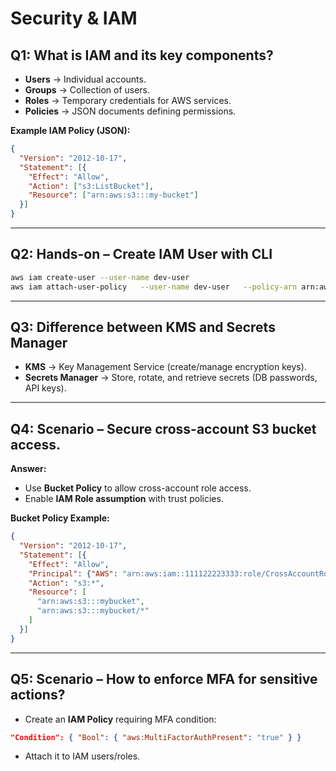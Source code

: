 # Security & IAM

## Q1: What is IAM and its key components?
- **Users** → Individual accounts.  
- **Groups** → Collection of users.  
- **Roles** → Temporary credentials for AWS services.  
- **Policies** → JSON documents defining permissions.  

**Example IAM Policy (JSON):**
```json
{
  "Version": "2012-10-17",
  "Statement": [{
    "Effect": "Allow",
    "Action": ["s3:ListBucket"],
    "Resource": ["arn:aws:s3:::my-bucket"]
  }]
}
```

---

## Q2: Hands-on – Create IAM User with CLI
```bash
aws iam create-user --user-name dev-user
aws iam attach-user-policy   --user-name dev-user   --policy-arn arn:aws:iam::aws:policy/AmazonS3ReadOnlyAccess
```

---

## Q3: Difference between KMS and Secrets Manager
- **KMS** → Key Management Service (create/manage encryption keys).  
- **Secrets Manager** → Store, rotate, and retrieve secrets (DB passwords, API keys).  

---

## Q4: Scenario – Secure cross-account S3 bucket access.
**Answer:**  
- Use **Bucket Policy** to allow cross-account role access.  
- Enable **IAM Role assumption** with trust policies.  

**Bucket Policy Example:**
```json
{
  "Version": "2012-10-17",
  "Statement": [{
    "Effect": "Allow",
    "Principal": {"AWS": "arn:aws:iam::111122223333:role/CrossAccountRole"},
    "Action": "s3:*",
    "Resource": [
      "arn:aws:s3:::mybucket",
      "arn:aws:s3:::mybucket/*"
    ]
  }]
}
```

---

## Q5: Scenario – How to enforce MFA for sensitive actions?
- Create an **IAM Policy** requiring MFA condition:  
```json
"Condition": { "Bool": { "aws:MultiFactorAuthPresent": "true" } }
```  
- Attach it to IAM users/roles.  
